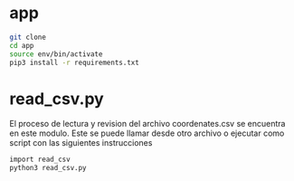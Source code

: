 # app 

```sh
git clone
cd app
source env/bin/activate
pip3 install -r requirements.txt
```

# read_csv.py

El proceso de lectura y revision del archivo coordenates.csv se encuentra en este modulo. Este se puede llamar desde otro archivo o ejecutar como script con las siguientes instrucciones

```sh
import read_csv
python3 read_csv.py
```

